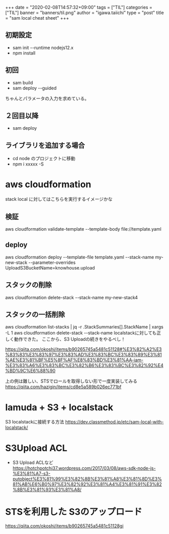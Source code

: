 +++
date = "2020-02-08T14:57:32+09:00"
tags = ["TIL"]
categories = ["TIL"]
banner = "banners/til.png"
author = "igawa.taiichi"
type = "post"
title = "sam local cheat sheet"
+++
## 初期設定
- sam init --runtime nodejs12.x
- npm install

## 初回
- sam build
- sam deploy --guided

ちゃんとパラメータの入力を求めている。

## ２回目以降
- sam deploy 

## ライブラリを追加する場合
- cd node のプロジェクトに移動
- npm i xxxxx -S

# aws cloudformation 

stack local に対してはこちらを実行するイメージかな

## 検証
aws cloudformation validate-template --template-body file://template.yaml

## deploy
aws cloudformation deploy --template-file template.yaml --stack-name my-new-stack  --parameter-overrides UploadS3BucketName=knowhouse.upload

## スタックの削除
aws cloudformation delete-stack  --stack-name my-new-stack4

## スタックの一括削除
aws cloudformation list-stacks | jq -r .StackSummaries[].StackName | xargs -L 1 aws cloudformation delete-stack --stack-name
localstackに対しても正しく動作できた。
ここから、S3 Uploadの続きをやるべし！

https://qiita.com/okoshi/items/b90265745a5481c51128#%E3%82%A2%E3%83%83%E3%83%97%E3%83%AD%E3%83%BC%E3%83%89%E3%81%AE%E3%81%BF%E5%8F%AF%E8%83%BD%E3%81%AA-iam-%E3%83%A6%E3%83%BC%E3%82%B6%E3%83%BC%E3%82%92%E4%BD%9C%E6%88%90

上の例は難しい、STSでロールを取得しない形で一度実装してみる
https://qiita.com/hazigin/items/cd8e5a589b026ec771bf

# lamuda + S3 + localstack
S3 localstackに接続する方法
https://dev.classmethod.jp/etc/sam-local-with-localstack/

# S3Upload ACL
* S3 Upload ACLなど
https://hotchpotchj37.wordpress.com/2017/03/08/aws-sdk-node-js-%E3%81%A7-s3-putobject%E3%81%99%E3%82%8B%E3%81%A8%E3%81%8D%E3%81%AB%E6%B0%97%E3%82%92%E3%81%A4%E3%81%91%E3%82%8B%E3%81%93%E3%81%A8/

# STSを利用した S3のアップロード
https://qiita.com/okoshi/items/b90265745a5481c51128gi

